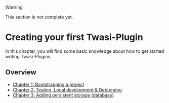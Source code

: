 > [!WARNING]
> This section is not complete yet.

# Creating your first Twasi-Plugin
In this chapter, you will find some basic knowledge about how to get started
writing Twasi-Plugins.

## Overview
- [Chapter 1: Bootstrapping a project](01-bootstrapping.md)
- [Chapter 2: Testing, Local development & Debugging](02-testing.md)
- [Chapter 3: Adding persistent storage (database)](03-database.md)
